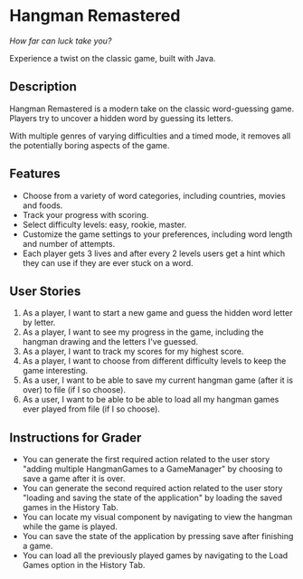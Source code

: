 # Hangman Remastered

_How far can luck take you?_

Experience a twist on the classic game, built with Java.

## Description

Hangman Remastered is a modern take on the classic word-guessing game. Players try to uncover a hidden word by guessing its letters.

With multiple genres of varying difficulties and a timed mode, it removes all the potentially boring aspects of the game.

## Features

- Choose from a variety of word categories, including countries, movies and foods.
- Track your progress with scoring.
- Select difficulty levels: easy, rookie, master.
- Customize the game settings to your preferences, including word length and number of attempts.
- Each player gets 3 lives and after every 2 levels users get a hint which they can use if they are ever stuck on a word.

## User Stories

1. As a player, I want to start a new game and guess the hidden word letter by letter.
2. As a player, I want to see my progress in the game, including the hangman drawing and the letters I've guessed.
3. As a player, I want to track my scores for my highest score.
4. As a player, I want to choose from different difficulty levels to keep the game interesting.
5. As a user, I want to be able to save my current hangman game (after it is over) to file (if I so choose).
6. As a user, I want to be able to be able to load all my hangman games ever played from file (if I so choose).

## Instructions for Grader

- You can generate the first required action related to the user story "adding multiple HangmanGames to a GameManager" by choosing to save a game after it is over.
- You can generate the second required action related to the user story "loading and saving the state of the application" by loading the saved games in the History Tab.
- You can locate my visual component by navigating to view the hangman while the game is played.
- You can save the state of the application by pressing save after finishing a game.
- You can load all the previously played games by navigating to the Load Games option in the History Tab.
